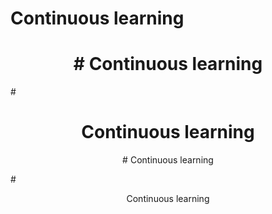 # Continuous learning
<h1 align="center"># Continuous learning</h1>
# <h1 align="center">Continuous learning</h1>
<p align="center"># Continuous learning</p>
# <p align="center">Continuous learning</p>
